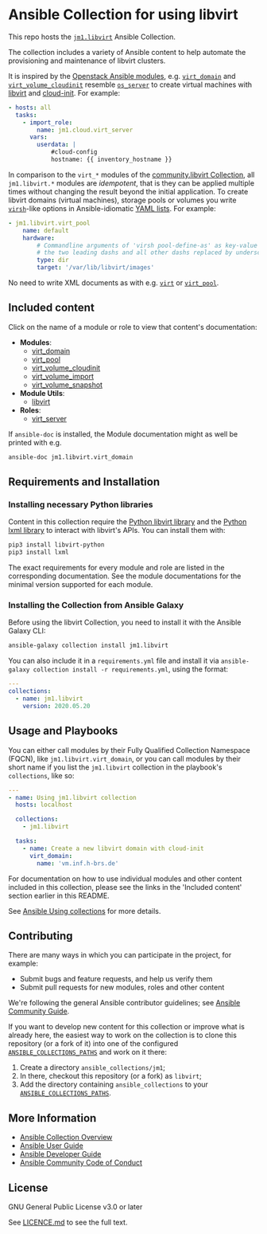 # Ansible Collection for using libvirt

This repo hosts the [`jm1.libvirt`](https://galaxy.ansible.com/jm1/libvirt) Ansible Collection.

The collection includes a variety of Ansible content to help automate the provisioning and maintenance of libvirt clusters.

It is inspired by the [Openstack Ansible modules](https://galaxy.ansible.com/openstack/cloud),
e.g. [`virt_domain`](https://github.com/JM1/ansible-collection-libvirt/blob/master/plugins/modules/virt_domain.py) and
[`virt_volume_cloudinit`](https://github.com/JM1/ansible-collection-libvirt/blob/master/plugins/modules/virt_volume_cloudinit.py)
resemble [`os_server`](https://docs.ansible.com/ansible/latest/modules/os_server_module.html) to create virtual machines
with [libvirt](https://libvirt.org/) and [cloud-init](https://cloudinit.readthedocs.io/). For example:

```yaml
- hosts: all
  tasks:
    - import_role:
        name: jm1.cloud.virt_server
      vars:
        userdata: |
            #cloud-config
            hostname: {{ inventory_hostname }}
```

In comparison to the `virt_*` modules of the [community.libvirt Collection](https://galaxy.ansible.com/community/libvirt),
all `jm1.libvirt.*` modules are *idempotent*, that is they can be applied multiple times without changing the result
beyond the initial application. To create libvirt domains (virtual machines), storage pools or volumes you write
[`virsh`](https://libvirt.org/manpages/virsh.html)-like options in Ansible-idiomatic
[YAML lists](https://docs.ansible.com/ansible/latest/reference_appendices/YAMLSyntax.html). For example:

```yaml
- jm1.libvirt.virt_pool
    name: default
    hardware:
        # Commandline arguments of 'virsh pool-define-as' as key-value pairs without
        # the two leading dashs and all other dashs replaced by underscores.
        type: dir
        target: '/var/lib/libvirt/images'
```

No need to write XML documents as with e.g. [`virt`](https://docs.ansible.com/ansible/latest/modules/virt_module.html)
or [`virt_pool`](https://docs.ansible.com/ansible/latest/modules/virt_pool_module.html).

## Included content

Click on the name of a module or role to view that content's documentation:

- **Modules**:
    * [virt_domain](https://github.com/JM1/ansible-collection-libvirt/blob/master/plugins/modules/virt_domain.py)
    * [virt_pool](https://github.com/JM1/ansible-collection-libvirt/blob/master/plugins/modules/virt_pool.py)
    * [virt_volume_cloudinit](https://github.com/JM1/ansible-collection-libvirt/blob/master/plugins/modules/virt_volume_cloudinit.py)
    * [virt_volume_import](https://github.com/JM1/ansible-collection-libvirt/blob/master/plugins/modules/virt_volume_import.py)
    * [virt_volume_snapshot](https://github.com/JM1/ansible-collection-libvirt/blob/master/plugins/modules/virt_volume_snapshot.py)
- **Module Utils**:
    * [libvirt](https://github.com/JM1/ansible-collection-libvirt/blob/master/plugins/module_utils/libvirt.py)
- **Roles**:
    * [virt_server](https://github.com/JM1/ansible-collection-libvirt/blob/master/roles/virt_server/README.md)

If `ansible-doc` is installed, the Module documentation might as well be printed with e.g.
```sh
ansible-doc jm1.libvirt.virt_domain
```

## Requirements and Installation

### Installing necessary Python libraries

Content in this collection require the [Python libvirt library](https://pypi.org/project/libvirt-python/) and the
[Python lxml library](https://pypi.org/project/lxml/) to interact with libvirt's APIs. You can install them with:

```sh
pip3 install libvirt-python
pip3 install lxml
```

The exact requirements for every module and role are listed in the corresponding documentation.
See the module documentations for the minimal version supported for each module.

### Installing the Collection from Ansible Galaxy

Before using the libvirt Collection, you need to install it with the Ansible Galaxy CLI:

```sh
ansible-galaxy collection install jm1.libvirt
```

You can also include it in a `requirements.yml` file and install it via
`ansible-galaxy collection install -r requirements.yml`, using the format:

```yaml
---
collections:
  - name: jm1.libvirt
    version: 2020.05.20
```

## Usage and Playbooks

You can either call modules by their Fully Qualified Collection Namespace (FQCN), like `jm1.libvirt.virt_domain`, or you
can call modules by their short name if you list the `jm1.libvirt` collection in the playbook's `collections`,
like so:

```yaml
---
- name: Using jm1.libvirt collection
  hosts: localhost

  collections:
    - jm1.libvirt

  tasks:
    - name: Create a new libvirt domain with cloud-init
      virt_domain:
        name: 'vm.inf.h-brs.de'
```

For documentation on how to use individual modules and other content included in this collection, please see the links
in the 'Included content' section earlier in this README.

See [Ansible Using collections](https://docs.ansible.com/ansible/latest/user_guide/collections_using.html) for more
details.

## Contributing

There are many ways in which you can participate in the project, for example:

- Submit bugs and feature requests, and help us verify them
- Submit pull requests for new modules, roles and other content

We're following the general Ansible contributor guidelines;
see [Ansible Community Guide](https://docs.ansible.com/ansible/latest/community/index.html).

If you want to develop new content for this collection or improve what is already here, the easiest way to work on the
collection is to clone this repository (or a fork of it) into one of the configured [`ANSIBLE_COLLECTIONS_PATHS`](
https://docs.ansible.com/ansible/latest/reference_appendices/config.html#collections-paths) and work on it there:
1. Create a directory `ansible_collections/jm1`;
2. In there, checkout this repository (or a fork) as `libvirt`;
3. Add the directory containing `ansible_collections` to your
   [`ANSIBLE_COLLECTIONS_PATHS`](https://docs.ansible.com/ansible/latest/reference_appendices/config.html#collections-paths).

## More Information

- [Ansible Collection Overview](https://github.com/ansible-collections/overview)
- [Ansible User Guide](https://docs.ansible.com/ansible/latest/user_guide/index.html)
- [Ansible Developer Guide](https://docs.ansible.com/ansible/latest/dev_guide/index.html)
- [Ansible Community Code of Conduct](https://docs.ansible.com/ansible/latest/community/code_of_conduct.html)

## License

GNU General Public License v3.0 or later

See [LICENCE.md](https://galaxy.ansible.com/jm1/libvirt/blob/master/LICENSE.md) to see the full text.
